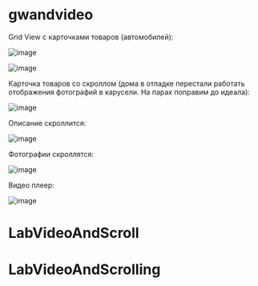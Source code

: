 # gwandvideo

Grid View c карточками товаров (автомобилей):

![image](https://github.com/WanderedInteractive/LabVideoAndScroll/assets/161350050/49ee022d-238d-4bf4-916c-452e5340a6d5)


![image](https://github.com/WanderedInteractive/LabVideoAndScroll/assets/161350050/8c4a0db9-d357-4264-82fe-47804cbe1445)


Карточка товаров со скроллом (дома в отладке перестали работать отображения фотографий в карусели. На парах поправим до идеала):


![image](https://github.com/WanderedInteractive/LabVideoAndScroll/assets/161350050/4945df9b-ff6b-406d-8afa-8b7c7fb754c7)

Описание скроллится:

![image](https://github.com/WanderedInteractive/LabVideoAndScroll/assets/161350050/6fbf18b5-38ee-43e0-a5d1-4876f2eb8029)

Фотографии скроллятся:

![image](https://github.com/WanderedInteractive/LabVideoAndScroll/assets/161350050/dfc52a87-6a23-40b4-a05d-9ab358c9453e)


Видео плеер:


![image](https://github.com/WanderedInteractive/LabVideoAndScroll/assets/161350050/4292537b-614d-4ca9-9b59-b0cd1f9c3cff)




# LabVideoAndScroll
# LabVideoAndScrolling
